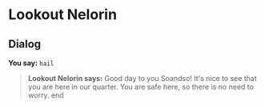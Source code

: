 # Lookout Nelorin


## Dialog

**You say:** `hail`



>**Lookout Nelorin says:** Good day to you Soandso! It's nice to see that you are here in our quarter. You are safe here, so there is no need to worry.
end
